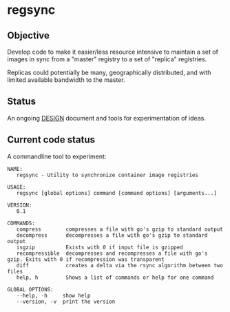 # regsync

## Objective
Develop code to make it easier/less resource intensive to maintain a set of images in sync from a "master" registry to a set of "replica" registries.

Replicas could potentially be many, geographically distributed, and with limited available bandwidth to the master.

## Status

An ongoing [DESIGN](DESIGN.md) document and tools for experimentation of ideas.

## Current code status

A commandline tool to experiment:

```
NAME:
   regsync - Utility to synchronize container image registries

USAGE:
   regsync [global options] command [command options] [arguments...]

VERSION:
   0.1

COMMANDS:
   compress        compresses a file with go's gzip to standard output
   decompress      decompresses a file with go's gzip to standard output
   isgzip          Exists with 0 if input file is gzipped
   recompressible  decompresses and recompresses a file with go's gzip. Exits with 0 if recompression was transparent
   diff            creates a delta via the rsync algorithm between two files
   help, h         Shows a list of commands or help for one command

GLOBAL OPTIONS:
   --help, -h     show help
   --version, -v  print the version
```
